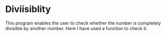 # Diviisiblity
This program enables the user to check whether the number is completely divisible by another number.
Here I have used a function to check it.

